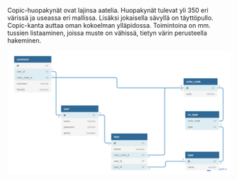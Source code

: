Copic-huopakynät ovat lajinsa aatelia. Huopakynät tulevat yli 350 eri 
värissä ja useassa eri mallissa. Lisäksi jokaisella sävyllä on täyttöpullo.
Copic-kanta auttaa oman kokoelman ylläpidossa. Toimintoina on mm. tussien
listaaminen, joissa muste on vähissä, tietyn värin perusteella hakeminen.


![tietokantakaavio](https://github.com/ikylios/copic-kanta/blob/master/tietokantakaavio1.png)
